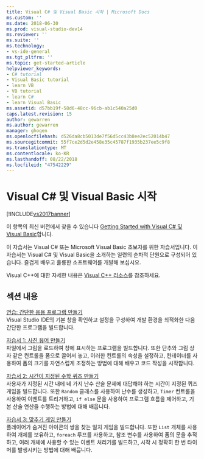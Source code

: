 ```yaml
---
title: Visual C# 및 Visual Basic 시작 | Microsoft Docs
ms.custom: ''
ms.date: 2018-06-30
ms.prod: visual-studio-dev14
ms.reviewer: ''
ms.suite: ''
ms.technology:
- vs-ide-general
ms.tgt_pltfrm: ''
ms.topic: get-started-article
helpviewer_keywords:
- C# tutorial
- Visual Basic tutorial
- learn VB
- VB tutorial
- learn C#
- learn Visual Basic
ms.assetid: d57bb19f-58d6-48cc-96cb-ab1c540a25d0
caps.latest.revision: 15
author: gewarren
ms.author: gewarren
manager: ghogen
ms.openlocfilehash: d526da8cb5013de7f56d5cc43b8ee2ec52014b47
ms.sourcegitcommit: 55f7ce2d5d2e458e35c45787f1935b237ee5c9f8
ms.translationtype: MT
ms.contentlocale: ko-KR
ms.lasthandoff: 08/22/2018
ms.locfileid: "47542229"
---
```

# <a name="getting-started-with-visual-c-and-visual-basic"></a>Visual C# 및 Visual Basic 시작
[!INCLUDE[vs2017banner](../includes/vs2017banner.md)]

이 항목의 최신 버전에서 찾을 수 있습니다 [Getting Started with Visual C# 및 Visual Basic](https://docs.microsoft.com/visualstudio/ide/getting-started-with-visual-csharp-and-visual-basic)합니다.  
  
이 자습서는 Visual C# 또는 Microsoft Visual Basic 초보자를 위한 자습서입니다. 이 자습서는 Visual C# 및 Visual Basic을 소개하는 일련의 순차적 단원으로 구성되어 있습니다. 즐겁게 배우고 훌륭한 소프트웨어를 개발해 보십시오.  
  
 Visual C++에 대한 자세한 내용은 [Visual C++ 리소스](http://msdn.microsoft.com/vstudio/hh386302.aspx)를 참조하세요.  
  
## <a name="in-this-section"></a>섹션 내용  
 [연습: 간단한 응용 프로그램 만들기](../ide/walkthrough-create-a-simple-application-with-visual-csharp-or-visual-basic.md)  
 Visual Studio IDE의 기본 창을 확인하고 설정을 구성하여 개발 환경을 최적화한 다음 간단한 프로그램을 빌드합니다.  
  
 [자습서 1: 사진 뷰어 만들기](../ide/tutorial-1-create-a-picture-viewer.md)  
 파일에서 그림을 로드하여 창에 표시하는 프로그램을 빌드합니다. 또한 단추와 그림 상자 같은 컨트롤을 폼으로 끌어서 놓고, 이러한 컨트롤의 속성을 설정하고, 컨테이너를 사용하여 폼의 크기를 자연스럽게 조정하는 방법에 대해 배우고 코드 작성을 시작합니다.  
  
 [자습서 2: 시간이 지정된 수학 퀴즈 만들기](../ide/tutorial-2-create-a-timed-math-quiz.md)  
 사용자가 지정된 시간 내에 네 가지 난수 산술 문제에 대답해야 하는 시간이 지정된 퀴즈 게임을 빌드합니다. 또한 `Random` 클래스를 사용하여 난수를 생성하고, `Timer` 컨트롤을 사용하여 이벤트를 트리거하고, `if else` 문을 사용하여 프로그램 흐름을 제어하고, 기본 산술 연산을 수행하는 방법에 대해 배웁니다.  
  
 [자습서 3: 맞추기 게임 만들기](../ide/tutorial-3-create-a-matching-game.md)  
 플레이어가 숨겨진 아이콘의 쌍을 찾는 일치 게임을 빌드합니다. 또한 `List` 개체를 사용하여 개체를 보유하고, `foreach` 루프를 사용하고, 참조 변수를 사용하여 폼의 문을 추적하고, 여러 개체에 사용할 수 있는 이벤트 처리기를 빌드하고, 시작 시 정확히 한 번 타이머를 발생시키는 방법에 대해 배웁니다.



